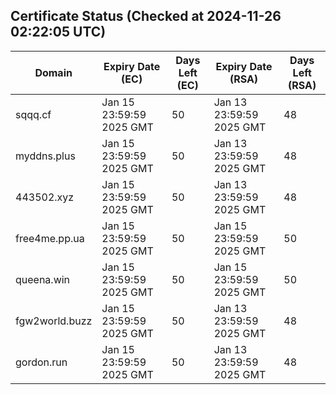 ## Certificate Status (Checked at 2024-11-26 02:22:05 UTC)
| Domain | Expiry Date (EC) | Days Left (EC) | Expiry Date (RSA) | Days Left (RSA) |
|--------|-------------------|----------------|--------------------|--------------------|
| sqqq.cf | Jan 15 23:59:59 2025 GMT | 50 | Jan 13 23:59:59 2025 GMT | 48 |
| myddns.plus | Jan 15 23:59:59 2025 GMT | 50 | Jan 13 23:59:59 2025 GMT | 48 |
| 443502.xyz | Jan 15 23:59:59 2025 GMT | 50 | Jan 13 23:59:59 2025 GMT | 48 |
| free4me.pp.ua | Jan 15 23:59:59 2025 GMT | 50 | Jan 15 23:59:59 2025 GMT | 50 |
| queena.win | Jan 15 23:59:59 2025 GMT | 50 | Jan 15 23:59:59 2025 GMT | 50 |
| fgw2world.buzz | Jan 15 23:59:59 2025 GMT | 50 | Jan 13 23:59:59 2025 GMT | 48 |
| gordon.run | Jan 15 23:59:59 2025 GMT | 50 | Jan 13 23:59:59 2025 GMT | 48 |
